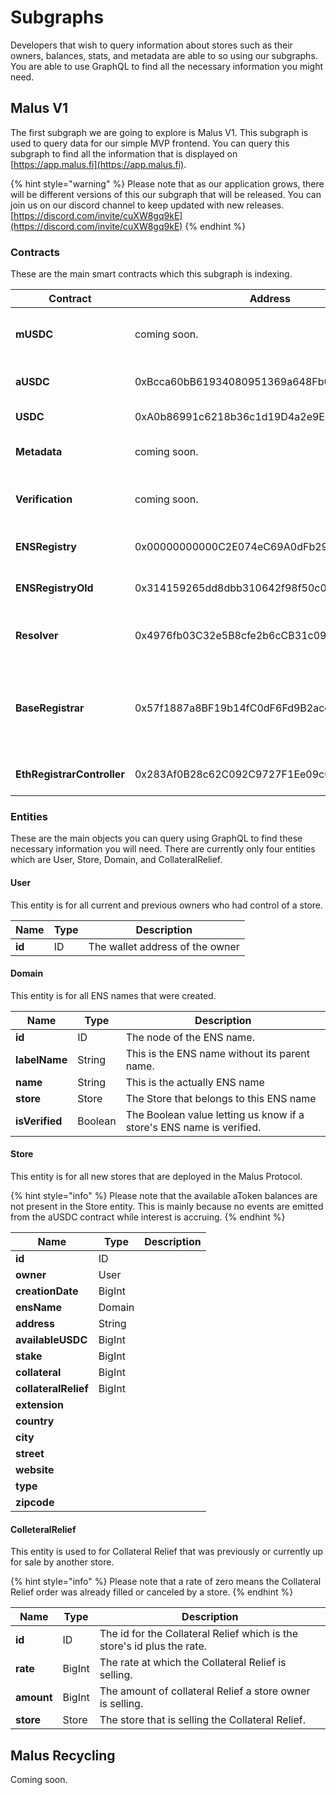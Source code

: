 # Subgraphs

Developers that wish to query information about stores such as their owners, balances, stats, and metadata are able to so using our subgraphs. You are able to use GraphQL to find all the necessary information you might need.&#x20;

## Malus V1

The first subgraph we are going to explore is Malus V1. This subgraph is used to query data for our simple MVP frontend. You can query this subgraph to find all the information that is displayed on [https://app.malus.fi](https://app.malus.fi).

{% hint style="warning" %}
Please note that as our application grows, there will be different versions of this our subgraph that will be released. You can join us on our discord channel to keep updated with new releases. [https://discord.com/invite/cuXW8gq9kE](https://discord.com/invite/cuXW8gq9kE)
{% endhint %}

### Contracts

These are the main smart contracts which this subgraph is indexing.

| Contract                   | Address                                    | Description                                                                                                                    |
| -------------------------- | ------------------------------------------ | ------------------------------------------------------------------------------------------------------------------------------ |
| **mUSDC**                  | coming soon.                               | The main contract for Malus's mUSDC token and where all stores are deployed.                                                   |
| **aUSDC**                  | 0xBcca60bB61934080951369a648Fb03DF4F96263C | The main contract for Aave's Version 2 aUSDC Token.                                                                            |
| **USDC**                   | 0xA0b86991c6218b36c1d19D4a2e9Eb0cE3606eB48 | The main contract for the USDC token.                                                                                          |
| **Metadata**               | coming soon.                               | The contract where all store's metadata gets updated.                                                                          |
| **Verification**           | coming soon.                               | The contract where verification is added and removed for all ENS names.                                                        |
| **ENSRegistry**            | 0x00000000000C2E074eC69A0dFb2997BA6C7d2e1e | The main contract for all ENS lookups and subdomain nodes.                                                                     |
| **ENSRegistryOld**         | 0x314159265dd8dbb310642f98f50c066173c1259b | The old ENS registry contract for all earlier names.                                                                           |
| **Resolver**               | 0x4976fb03C32e5B8cfe2b6cCB31c09Ba78EBaBa41 | The main contract that is the public resolver for all ENS names.                                                               |
| **BaseRegistrar**          | 0x57f1887a8BF19b14fC0dF6Fd9B2acc9Af147eA85 | The base registrar contract that is called by the EthRegistrarController to transfer ownership of a ENS name to the new owner. |
| **EthRegistrarController** | 0x283Af0B28c62C092C9727F1Ee09c02CA627EB7F5 | The main contract where all new ENS names are registered.                                                                      |





### Entities&#x20;

These are the main objects you can query using GraphQL to find these necessary information you will need. There are currently only four entities which are User, Store, Domain, and CollateralRelief.

####

#### User

This entity is for all current and previous owners who had control of a store.

| Name   | Type | Description                     |
| ------ | ---- | ------------------------------- |
| **id** | ID   | The wallet address of the owner |





#### Domain

This entity is for all ENS names that were created.

| Name           | Type    | Description                                                           |
| -------------- | ------- | --------------------------------------------------------------------- |
| **id**         | ID      | The node of the ENS name.                                             |
| **labelName**  | String  | This is the ENS name without its parent name.                         |
| **name**       | String  | This is the actually ENS name                                         |
| **store**      | Store   | The Store that belongs to this ENS name                               |
| **isVerified** | Boolean | The Boolean value letting us know if a store's ENS name is verified.  |





#### Store

This entity is for all new stores that are deployed in the Malus Protocol.

{% hint style="info" %}
Please note that the available aToken balances are not present in the Store entity. This is mainly because no events are emitted from the aUSDC contract while interest is accruing.
{% endhint %}

| Name                 | Type   | Description |
| -------------------- | ------ | ----------- |
| **id**               | ID     |             |
| **owner**            | User   |             |
| **creationDate**     | BigInt |             |
| **ensName**          | Domain |             |
| **address**          | String |             |
| **availableUSDC**    | BigInt |             |
| **stake**            | BigInt |             |
| **collateral**       | BigInt |             |
| **collateralRelief** | BigInt |             |
| **extension**        |        |             |
| **country**          |        |             |
| **city**             |        |             |
| **street**           |        |             |
| **website**          |        |             |
| **type**             |        |             |
| **zipcode**          |        |             |





#### ColleteralRelief

This entity is used to for Collateral Relief that was previously or currently up for sale by another store.&#x20;

{% hint style="info" %}
Please note that a rate of zero means the Collateral Relief order was already filled or canceled by a store.&#x20;
{% endhint %}

| Name       | Type   | Description                                                             |
| ---------- | ------ | ----------------------------------------------------------------------- |
| **id**     | ID     | The id for the Collateral Relief which is the store's id plus the rate. |
| **rate**   | BigInt | The rate at which the Collateral Relief is selling.                     |
| **amount** | BigInt | The amount of collateral Relief a store owner is selling.               |
| **store**  | Store  | The store that is selling the Collateral Relief.                        |





## Malus Recycling

Coming soon.&#x20;



